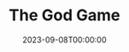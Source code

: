 ---
layout: productions
title: The God Game
date: 2023-09-08T00:00:00
opening_date: 2017-12-31
approx_date: year
Theatre: Theatre Jacksonville
venue: Harold K. Smith Playhouse
cast:
crew:
- Director: Michael Lipp
---